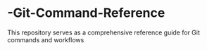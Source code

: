 # -Git-Command-Reference
This repository serves as a comprehensive reference guide for Git commands and workflows
